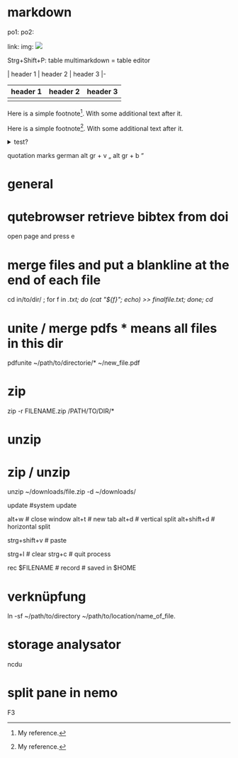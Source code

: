 # markdown

<!-- cite -->

<!-- @Cao.2021 sagt dass .....

das ist so und so [@Cao.2021; @Bakker.2017].

\enquote{wörtliches Zitat} [@bakker2014].

[@Bakker.2017 15-17] -->

po1: <a name=""> </a>
po2: <a href="#"></a>

link: []()
img: ![](/home/viki/)

Strg+Shift+P: table multimarkdown = table editor

| header 1 | header 2 | header 3
|- <TAB>


| header 1 | header 2 | header 3 |
| -------- | -------- | -------- |
|          |          |          |


Here is a simple footnote[^1]. With some additional text after it.


Here is a simple footnote[^2]. With some additional text after it.


[^1]: My reference.
[^2]: My reference.


<details closed>
<summary>test?</summary>
<br>
Well, you asked for it!
</details>

quotation marks german
alt gr + v „
alt gr + b “

# general

# qutebrowser retrieve bibtex from doi
open page and press e

# merge files and put a blankline at the end of each file
cd in/to/dir/ ; for f in *.txt; do (cat "${f}"; echo) >> finalfile.txt; done; cd*


# unite / merge pdfs * means all files in this dir
pdfunite ~/path/to/directorie/* ~/new_file.pdf

# zip
zip -r FILENAME.zip /PATH/TO/DIR/*

# unzip


# zip / unzip
unzip ~/downloads/file.zip -d ~/downloads/

update #system update

alt+w # close window
alt+t # new tab
alt+d # vertical split
alt+shift+d # horizontal split

strg+shift+v # paste

strg+l # clear
strg+c # quit process

rec $FILENAME # record # saved in $HOME

# verknüpfung
ln -sf ~/path/to/directory ~/path/to/location/name_of_file.

# storage analysator
ncdu

# split pane in nemo
F3